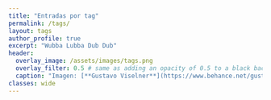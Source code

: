 ```yaml
---
title: "Entradas por tag"
permalink: /tags/
layout: tags
author_profile: true
excerpt: "Wubba Lubba Dub Dub"
header:
  overlay_image: /assets/images/tags.png
  overlay_filter: 0.5 # same as adding an opacity of 0.5 to a black background
  caption: "Imagen: [**Gustavo Viselner**](https://www.behance.net/gustavo_v)"
classes: wide
---
```

